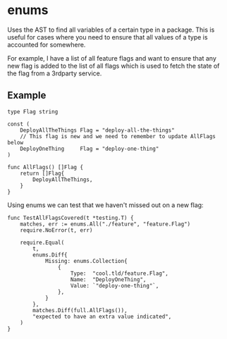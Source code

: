enums
=====

Uses the AST to find all variables of a certain type in a package. 
This is useful for cases where you need to ensure that all values 
of a type is accounted for somewhere.

For example, I have a list of all feature flags and want to ensure
that any new flag is added to the list of all flags which is used to
fetch the state of the flag from a 3rdparty service.

## Example

```golang
type Flag string

const (
    DeployAllTheThings Flag = "deploy-all-the-things"
    // This flag is new and we need to remember to update AllFlags below
    DeployOneThing     Flag = "deploy-one-thing"
)

func AllFlags() []Flag {
    return []Flag{
        DeployAllTheThings,
    }
}
```

Using enums we can test that we haven't missed out on a new flag:

```golang
func TestAllFlagsCovered(t *testing.T) {
    matches, err := enums.All("./feature", "feature.Flag")
    require.NoError(t, err)

    require.Equal(
        t,
        enums.Diff{
            Missing: enums.Collection{
                {
                    Type:  "cool.tld/feature.Flag",
                    Name:  "DeployOneThing",
                    Value: `"deploy-one-thing"`,
                },
            }
        },
        matches.Diff(full.AllFlags()),
        "expected to have an extra value indicated",
    )
}
```
